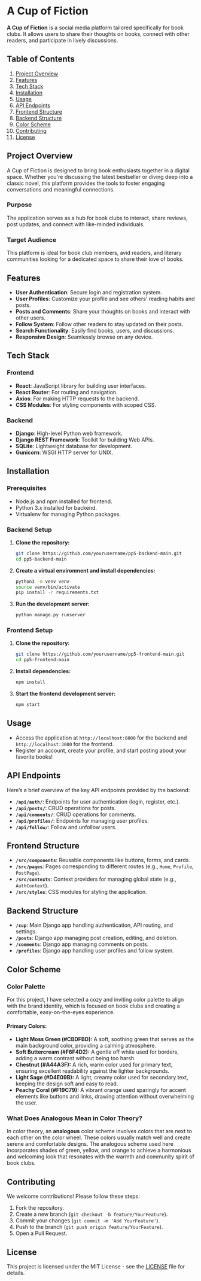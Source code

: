 # A Cup of Fiction

**A Cup of Fiction** is a social media platform tailored specifically for book clubs. It allows users to share their thoughts on books, connect with other readers, and participate in lively discussions.

## Table of Contents

1. [Project Overview](#project-overview)
2. [Features](#features)
3. [Tech Stack](#tech-stack)
4. [Installation](#installation)
5. [Usage](#usage)
6. [API Endpoints](#api-endpoints)
7. [Frontend Structure](#frontend-structure)
8. [Backend Structure](#backend-structure)
9. [Color Scheme](#color-scheme)
10. [Contributing](#contributing)
11. [License](#license)

## Project Overview

A Cup of Fiction is designed to bring book enthusiasts together in a digital space. Whether you're discussing the latest bestseller or diving deep into a classic novel, this platform provides the tools to foster engaging conversations and meaningful connections.

### Purpose

The application serves as a hub for book clubs to interact, share reviews, post updates, and connect with like-minded individuals.

### Target Audience

This platform is ideal for book club members, avid readers, and literary communities looking for a dedicated space to share their love of books.

## Features

- **User Authentication**: Secure login and registration system.
- **User Profiles**: Customize your profile and see others' reading habits and posts.
- **Posts and Comments**: Share your thoughts on books and interact with other users.
- **Follow System**: Follow other readers to stay updated on their posts.
- **Search Functionality**: Easily find books, users, and discussions.
- **Responsive Design**: Seamlessly browse on any device.

## Tech Stack

### Frontend

- **React**: JavaScript library for building user interfaces.
- **React Router**: For routing and navigation.
- **Axios**: For making HTTP requests to the backend.
- **CSS Modules**: For styling components with scoped CSS.

### Backend

- **Django**: High-level Python web framework.
- **Django REST Framework**: Toolkit for building Web APIs.
- **SQLite**: Lightweight database for development.
- **Gunicorn**: WSGI HTTP server for UNIX.

## Installation

### Prerequisites

- Node.js and npm installed for frontend.
- Python 3.x installed for backend.
- Virtualenv for managing Python packages.

### Backend Setup

1. **Clone the repository:**

    ```bash
    git clone https://github.com/yourusername/pp5-backend-main.git
    cd pp5-backend-main
    ```

2. **Create a virtual environment and install dependencies:**

    ```bash
    python3 -m venv venv
    source venv/bin/activate
    pip install -r requirements.txt
    ```

3. **Run the development server:**

    ```bash
    python manage.py runserver
    ```

### Frontend Setup

1. **Clone the repository:**

    ```bash
    git clone https://github.com/yourusername/pp5-frontend-main.git
    cd pp5-frontend-main
    ```

2. **Install dependencies:**

    ```bash
    npm install
    ```

3. **Start the frontend development server:**

    ```bash
    npm start
    ```

## Usage

- Access the application at `http://localhost:8000` for the backend and `http://localhost:3000` for the frontend.
- Register an account, create your profile, and start posting about your favorite books!

## API Endpoints

Here’s a brief overview of the key API endpoints provided by the backend:

- **`/api/auth/`**: Endpoints for user authentication (login, register, etc.).
- **`/api/posts/`**: CRUD operations for posts.
- **`/api/comments/`**: CRUD operations for comments.
- **`/api/profiles/`**: Endpoints for managing user profiles.
- **`/api/follow/`**: Follow and unfollow users.

## Frontend Structure

- **`/src/components`**: Reusable components like buttons, forms, and cards.
- **`/src/pages`**: Pages corresponding to different routes (e.g., `Home`, `Profile`, `PostPage`).
- **`/src/contexts`**: Context providers for managing global state (e.g., `AuthContext`).
- **`/src/styles`**: CSS modules for styling the application.

## Backend Structure

- **`/cup`**: Main Django app handling authentication, API routing, and settings.
- **`/posts`**: Django app managing post creation, editing, and deletion.
- **`/comments`**: Django app managing comments on posts.
- **`/profiles`**: Django app handling user profiles and follow system.

## Color Scheme

### Color Palette

For this project, I have selected a cozy and inviting color palette to align with the brand identity, which is focused on book clubs and creating a comfortable, easy-on-the-eyes experience.

#### Primary Colors:

- **Light Moss Green (#CBDFBD):** A soft, soothing green that serves as the main background color, providing a calming atmosphere.
- **Soft Buttercream (#F6F4D2):** A gentle off white used for borders, adding a warm contrast without being too harsh.
- **Chestnut (#A44A3F):** A rich, warm color used for primary text, ensuring excellent readability against the lighter backgrounds.
- **Light Sage (#D4E09B):** A light, creamy color used for secondary text, keeping the design soft and easy to read.
- **Peachy Coral (#F19C79):** A vibrant orange used sparingly for accent elements like buttons and links, drawing attention without overwhelming the user.

### What Does Analogous Mean in Color Theory?

In color theory, an **analogous** color scheme involves colors that are next to each other on the color wheel. These colors usually match well and create serene and comfortable designs. The analogous scheme used here incorporates shades of green, yellow, and orange to achieve a harmonious and welcoming look that resonates with the warmth and community spirit of book clubs.

## Contributing

We welcome contributions! Please follow these steps:

1. Fork the repository.
2. Create a new branch (`git checkout -b feature/YourFeature`).
3. Commit your changes (`git commit -m 'Add YourFeature'`).
4. Push to the branch (`git push origin feature/YourFeature`).
5. Open a Pull Request.

## License

This project is licensed under the MIT License - see the [LICENSE](LICENSE) file for details.
    